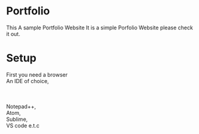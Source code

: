 # Portfolio
This A sample Portfolio Website
It is a simple Porfolio Website please check it out.
# Setup
First you need a browser <br>
An IDE of choice,<br><br><br><br> Notepad++,<br> Atom,<br> Sublime,<br> VS code e.t.c
